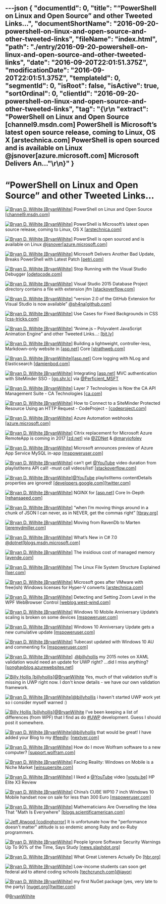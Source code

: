 ---json
{
  "documentId": 0,
  "title": "“PowerShell on Linux and Open Source” and other Tweeted Links…",
  "documentShortName": "2016-09-20-powershell-on-linux-and-open-source-and-other-tweeted-links",
  "fileName": "index.html",
  "path": "./entry/2016-09-20-powershell-on-linux-and-open-source-and-other-tweeted-links",
  "date": "2016-09-20T22:01:51.375Z",
  "modificationDate": "2016-09-20T22:01:51.375Z",
  "templateId": 0,
  "segmentId": 0,
  "isRoot": false,
  "isActive": true,
  "sortOrdinal": 0,
  "clientId": "2016-09-20-powershell-on-linux-and-open-source-and-other-tweeted-links",
  "tag": "{\r\n  \"extract\": \"PowerShell on Linux and Open Source [channel9.msdn.com] PowerShell is Microsoft’s latest open source release, coming to Linux, OS X [arstechnica.com] PowerShell is open sourced and is available on Linux @jsnover[azure.microsoft.com] Microsoft Delivers An...\"\r\n}"
}
---

# “PowerShell on Linux and Open Source” and other Tweeted Links…

[<img alt="Bryan D. Wilhite [BryanWilhite]" src="https://songhay.blob.core.windows.net/shared-social-twitter/BryanWilhite.jpeg">](http://t.co/UNdqV0Z1zz "Bryan D. Wilhite [BryanWilhite]") PowerShell on Linux and Open Source [[channel9.msdn.com]](https://channel9.msdn.com/Blogs/hybrid-it-management/PowerShell-on-Linux-and-Open-Source)

[<img alt="Bryan D. Wilhite [BryanWilhite]" src="https://songhay.blob.core.windows.net/shared-social-twitter/BryanWilhite.jpeg">](http://t.co/UNdqV0Z1zz "Bryan D. Wilhite [BryanWilhite]") PowerShell is Microsoft’s latest open source release, coming to Linux, OS X [[arstechnica.com]](http://arstechnica.com/information-technology/2016/08/powershell-is-microsofts-latest-open-source-release-coming-to-linux-os-x/)

[<img alt="Bryan D. Wilhite [BryanWilhite]" src="https://songhay.blob.core.windows.net/shared-social-twitter/BryanWilhite.jpeg">](http://t.co/UNdqV0Z1zz "Bryan D. Wilhite [BryanWilhite]") PowerShell is open sourced and is available on Linux [@jsnover](http://twitter.com/jsnover)[[azure.microsoft.com]](https://azure.microsoft.com/en-us/blog/powershell-is-open-sourced-and-is-available-on-linux/)

[<img alt="Bryan D. Wilhite [BryanWilhite]" src="https://songhay.blob.core.windows.net/shared-social-twitter/BryanWilhite.jpeg">](http://t.co/UNdqV0Z1zz "Bryan D. Wilhite [BryanWilhite]") Microsoft Delivers Another Bad Update, Breaks PowerShell with Latest Patch [[petri.com]](https://www.petri.com/microsoft-delivers-another-bad-update-breaks-powershell-latest-patch)

[<img alt="Bryan D. Wilhite [BryanWilhite]" src="https://songhay.blob.core.windows.net/shared-social-twitter/BryanWilhite.jpeg">](http://t.co/UNdqV0Z1zz "Bryan D. Wilhite [BryanWilhite]") Stop Running with the Visual Studio Debugger [[odetocode.com]](http://odetocode.com/blogs/scott/archive/2016/08/16/stop-running-with-the-visual-studio-debugger.aspx)

[<img alt="Bryan D. Wilhite [BryanWilhite]" src="https://songhay.blob.core.windows.net/shared-social-twitter/BryanWilhite.jpeg">](http://t.co/UNdqV0Z1zz "Bryan D. Wilhite [BryanWilhite]") Visual Studio 2015 Database Project directory contains a file with extension jfm [[stackoverflow.com]](http://stackoverflow.com/q/37704514/22944?stw=2)

[<img alt="Bryan D. Wilhite [BryanWilhite]" src="https://songhay.blob.core.windows.net/shared-social-twitter/BryanWilhite.jpeg">](http://t.co/UNdqV0Z1zz "Bryan D. Wilhite [BryanWilhite]") “version 2.0 of the GitHub Extension for Visual Studio is now available” [@sh4na](http://twitter.com/sh4na)[[github.com]](https://github.com/blog/2232-github-extension-for-visual-studio-2-0-is-now-available)

[<img alt="Bryan D. Wilhite [BryanWilhite]" src="https://songhay.blob.core.windows.net/shared-social-twitter/BryanWilhite.jpeg">](http://t.co/UNdqV0Z1zz "Bryan D. Wilhite [BryanWilhite]") Use Cases for Fixed Backgrounds in CSS [[css-tricks.com]](https://css-tricks.com/use-cases-fixed-backgrounds-css/)

[<img alt="Bryan D. Wilhite [BryanWilhite]" src="https://songhay.blob.core.windows.net/shared-social-twitter/BryanWilhite.jpeg">](http://t.co/UNdqV0Z1zz "Bryan D. Wilhite [BryanWilhite]") “Anime.js – Polyvalent JavaScript Animation Engine” and other Tweeted Links…: [[bit.ly]](http://bit.ly/2bGAzjR)

[<img alt="Bryan D. Wilhite [BryanWilhite]" src="https://songhay.blob.core.windows.net/shared-social-twitter/BryanWilhite.jpeg">](http://t.co/UNdqV0Z1zz "Bryan D. Wilhite [BryanWilhite]") Building a lightweight, controller-less, Markdown-only website in [[asp.net]](http://ASP.NET) Core [[strathweb.com]](http://www.strathweb.com/2016/08/building-a-lightweight-controller-less-markdown-only-website-in-asp-net-core/)

[<img alt="Bryan D. Wilhite [BryanWilhite]" src="https://songhay.blob.core.windows.net/shared-social-twitter/BryanWilhite.jpeg">](http://t.co/UNdqV0Z1zz "Bryan D. Wilhite [BryanWilhite]")[[asp.net]](http://ASP.NET) Core logging with NLog and Elasticsearch [[damienbod.com]](https://damienbod.com/2016/08/20/asp-net-core-logging-with-nlog-and-elasticsearch/)

[<img alt="Bryan D. Wilhite [BryanWilhite]" src="https://songhay.blob.core.windows.net/shared-social-twitter/BryanWilhite.jpeg">](http://t.co/UNdqV0Z1zz "Bryan D. Wilhite [BryanWilhite]") Integrating [[asp.net]](http://ASP.NET) MVC authentication with SiteMinder SSO - [[go.shr.lc]](http://go.shr.lc/2bIKwA5) via [@Perficient_MSFT](http://twitter.com/Perficient_MSFT)

[<img alt="Bryan D. Wilhite [BryanWilhite]" src="https://songhay.blob.core.windows.net/shared-social-twitter/BryanWilhite.jpeg">](http://t.co/UNdqV0Z1zz "Bryan D. Wilhite [BryanWilhite]") Layer 7 Technologies is Now the CA API Management Suite - CA Technologies [[ca.com]](http://www.ca.com/us/lpg/layer-7-redirects.aspx#.V7ZPgCVMqRw.twitter)

[<img alt="Bryan D. Wilhite [BryanWilhite]" src="https://songhay.blob.core.windows.net/shared-social-twitter/BryanWilhite.jpeg">](http://t.co/UNdqV0Z1zz "Bryan D. Wilhite [BryanWilhite]") How to Connect to a SiteMinder Protected Resource Using an HTTP Request - CodeProject - [[codeproject.com]](http://www.codeproject.com/Articles/80314/How-to-Connect-to-a-SiteMinder-Protected-Resource)

[<img alt="Bryan D. Wilhite [BryanWilhite]" src="https://songhay.blob.core.windows.net/shared-social-twitter/BryanWilhite.jpeg">](http://t.co/UNdqV0Z1zz "Bryan D. Wilhite [BryanWilhite]") Azure Automation webhooks [[azure.microsoft.com]](https://azure.microsoft.com/en-us/documentation/articles/automation-webhooks/)

[<img alt="Bryan D. Wilhite [BryanWilhite]" src="https://songhay.blob.core.windows.net/shared-social-twitter/BryanWilhite.jpeg">](http://t.co/UNdqV0Z1zz "Bryan D. Wilhite [BryanWilhite]") Citrix replacement for Microsoft Azure RemoteApp is coming in 2017 [[zd.net]](http://zd.net/2aYE0ky) via [@ZDNet](http://twitter.com/ZDNet) & [@maryjofoley](http://twitter.com/maryjofoley)

[<img alt="Bryan D. Wilhite [BryanWilhite]" src="https://songhay.blob.core.windows.net/shared-social-twitter/BryanWilhite.jpeg">](http://t.co/UNdqV0Z1zz "Bryan D. Wilhite [BryanWilhite]") Microsoft announces preview of Azure App Service MySQL in-app [[mspoweruser.com]](http://mspoweruser.com/microsoft-announces-preview-azure-app-service-mysql-app/)

[<img alt="Bryan D. Wilhite [BryanWilhite]" src="https://songhay.blob.core.windows.net/shared-social-twitter/BryanWilhite.jpeg">](http://t.co/UNdqV0Z1zz "Bryan D. Wilhite [BryanWilhite]") can’t get [@YouTube](http://twitter.com/YouTube) video duration from playlistItems API call! -must call videos/list! [[stackoverflow.com]](http://stackoverflow.com/questions/15596753/youtube-api-v3-how-to-get-video-durations)

[<img alt="Bryan D. Wilhite [BryanWilhite]" src="https://songhay.blob.core.windows.net/shared-social-twitter/BryanWilhite.jpeg">](http://t.co/UNdqV0Z1zz "Bryan D. Wilhite [BryanWilhite]")[@YouTube](http://twitter.com/YouTube) playlistItems contentDetails properties are ignored! [[developers.google.com]](https://developers.google.com/youtube/v3/docs/playlistItems/list)[[twitter.com]](https://twitter.com/BryanWilhite/status/768614277427044352/photo/1)

[<img alt="Bryan D. Wilhite [BryanWilhite]" src="https://songhay.blob.core.windows.net/shared-social-twitter/BryanWilhite.jpeg">](http://t.co/UNdqV0Z1zz "Bryan D. Wilhite [BryanWilhite]") NGINX for [[asp.net]](http://ASP.NET) Core In-Depth [[rehansaeed.com]](http://rehansaeed.com/nginx-asp-net-core-depth/)

[<img alt="Bryan D. Wilhite [BryanWilhite]" src="https://songhay.blob.core.windows.net/shared-social-twitter/BryanWilhite.jpeg">](http://t.co/UNdqV0Z1zz "Bryan D. Wilhite [BryanWilhite]") “when I’m mov­ing things around in a chunk of JSON I can nev­er, as in NEVER, get the com­mas right” [[tbray.org]](https://www.tbray.org/ongoing/When/201x/2016/08/20/Fixing-JSON)

[<img alt="Bryan D. Wilhite [BryanWilhite]" src="https://songhay.blob.core.windows.net/shared-social-twitter/BryanWilhite.jpeg">](http://t.co/UNdqV0Z1zz "Bryan D. Wilhite [BryanWilhite]") Moving from RavenDb to Marten [[jeremydmiller.com]](https://jeremydmiller.com/2016/08/18/moving-from-ravendb-to-marten/)

[<img alt="Bryan D. Wilhite [BryanWilhite]" src="https://songhay.blob.core.windows.net/shared-social-twitter/BryanWilhite.jpeg">](http://t.co/UNdqV0Z1zz "Bryan D. Wilhite [BryanWilhite]") What’s New in C# 7.0 [@dotnet](http://twitter.com/dotnet)[[blogs.msdn.microsoft.com]](https://blogs.msdn.microsoft.com/dotnet/2016/08/24/whats-new-in-csharp-7-0/)

[<img alt="Bryan D. Wilhite [BryanWilhite]" src="https://songhay.blob.core.windows.net/shared-social-twitter/BryanWilhite.jpeg">](http://t.co/UNdqV0Z1zz "Bryan D. Wilhite [BryanWilhite]") The insidious cost of managed memory [[ayende.com]](https://ayende.com/blog/175047/production-postmortem-the-insidious-cost-of-managed-memory)

[<img alt="Bryan D. Wilhite [BryanWilhite]" src="https://songhay.blob.core.windows.net/shared-social-twitter/BryanWilhite.jpeg">](http://t.co/UNdqV0Z1zz "Bryan D. Wilhite [BryanWilhite]") The Linux File System Structure Explained [[lxer.com]](http://lxer.com/module/newswire/ext_link.php?rid=233021)

[<img alt="Bryan D. Wilhite [BryanWilhite]" src="https://songhay.blob.core.windows.net/shared-social-twitter/BryanWilhite.jpeg">](http://t.co/UNdqV0Z1zz "Bryan D. Wilhite [BryanWilhite]") Microsoft goes after VMware with free(ish) Windows licenses for Hyper-V converts [[arstechnica.com]](http://arstechnica.com/information-technology/2016/08/microsoft-goes-after-vmware-with-freeish-windows-licenses-for-hyper-v-converts/)

[<img alt="Bryan D. Wilhite [BryanWilhite]" src="https://songhay.blob.core.windows.net/shared-social-twitter/BryanWilhite.jpeg">](http://t.co/UNdqV0Z1zz "Bryan D. Wilhite [BryanWilhite]") Detecting and Setting Zoom Level in the WPF WebBrowser Control [[weblog.west-wind.com]](https://weblog.west-wind.com/posts/2016/Aug/22/Detecting-and-Setting-Zoom-Level-in-the-WPF-WebBrowser-Control)

[<img alt="Bryan D. Wilhite [BryanWilhite]" src="https://songhay.blob.core.windows.net/shared-social-twitter/BryanWilhite.jpeg">](http://t.co/UNdqV0Z1zz "Bryan D. Wilhite [BryanWilhite]") Windows 10 Mobile Anniversary Update’s scaling is broken on some devices [[mspoweruser.com]](http://mspoweruser.com/windows-10-mobile-anniversary-updates-scaling-is-broken-on-some-devices/)

[<img alt="Bryan D. Wilhite [BryanWilhite]" src="https://songhay.blob.core.windows.net/shared-social-twitter/BryanWilhite.jpeg">](http://t.co/UNdqV0Z1zz "Bryan D. Wilhite [BryanWilhite]") Windows 10 Anniversary Update gets a new cumulative update [[mspoweruser.com]](http://mspoweruser.com/windows-10-anniversary-update-gets-a-new-cumulative-update/)

[<img alt="Bryan D. Wilhite [BryanWilhite]" src="https://songhay.blob.core.windows.net/shared-social-twitter/BryanWilhite.jpeg">](http://t.co/UNdqV0Z1zz "Bryan D. Wilhite [BryanWilhite]") Tubecast updated with Windows 10 AU and commenting fix [[mspoweruser.com]](http://mspoweruser.com/tubecast-updated-with-windows-10-au-and-commenting-fix/)

[<img alt="Bryan D. Wilhite [BryanWilhite]" src="https://songhay.blob.core.windows.net/shared-social-twitter/BryanWilhite.jpeg">](http://t.co/UNdqV0Z1zz "Bryan D. Wilhite [BryanWilhite]") .[@billyhollis](http://twitter.com/billyhollis) my 2015 notes on XAML validation would need an update for UWP right? ...did I miss anything? [[songhayblog.azurewebsites.net]](http://songhayblog.azurewebsites.net/#/entry/songhay-studio-finally-some-flippant-remarks-about-xaml-validation)

[<img alt="Billy Hollis [billyhollis]" src="https://songhay.blob.core.windows.net/shared-social-twitter/billyhollis.jpeg">](http://t.co/5lDLIXYDXi "Billy Hollis [billyhollis]")[@BryanWilhite](http://twitter.com/BryanWilhite) Yes, much of that validation stuff is missing in UWP right now. I don't know details - we have our own validation framework.

[<img alt="Bryan D. Wilhite [BryanWilhite]" src="https://songhay.blob.core.windows.net/shared-social-twitter/BryanWilhite.jpeg">](http://t.co/UNdqV0Z1zz "Bryan D. Wilhite [BryanWilhite]")[@billyhollis](http://twitter.com/billyhollis) i haven't started UWP work yet so i consider myself warned :)

[<img alt="Billy Hollis [billyhollis]" src="https://songhay.blob.core.windows.net/shared-social-twitter/billyhollis.jpeg">](http://t.co/5lDLIXYDXi "Billy Hollis [billyhollis]")[@BryanWilhite](http://twitter.com/BryanWilhite) I've been keeping a list of differences (from WPF) that I find as do [#UWP](http://twitter.com/search?q=%23UWP) development. Guess I should post it somewhere.

[<img alt="Bryan D. Wilhite [BryanWilhite]" src="https://songhay.blob.core.windows.net/shared-social-twitter/BryanWilhite.jpeg">](http://t.co/UNdqV0Z1zz "Bryan D. Wilhite [BryanWilhite]")[@billyhollis](http://twitter.com/billyhollis) that would be great! I have added your Blog to my [#feedly](http://twitter.com/search?q=%23feedly): [[nextver.com]](http://nextver.com/site/blog/)

[<img alt="Bryan D. Wilhite [BryanWilhite]" src="https://songhay.blob.core.windows.net/shared-social-twitter/BryanWilhite.jpeg">](http://t.co/UNdqV0Z1zz "Bryan D. Wilhite [BryanWilhite]") How do I move Wolfram software to a new computer? [[support.wolfram.com]](http://support.wolfram.com/kb/12412)

[<img alt="Bryan D. Wilhite [BryanWilhite]" src="https://songhay.blob.core.windows.net/shared-social-twitter/BryanWilhite.jpeg">](http://t.co/UNdqV0Z1zz "Bryan D. Wilhite [BryanWilhite]") Facing Reality: Windows on Mobile is a Niche Market [[winsupersite.com]](http://winsupersite.com/windows-phone/facing-reality-windows-mobile-niche-market)

[<img alt="Bryan D. Wilhite [BryanWilhite]" src="https://songhay.blob.core.windows.net/shared-social-twitter/BryanWilhite.jpeg">](http://t.co/UNdqV0Z1zz "Bryan D. Wilhite [BryanWilhite]") I liked a [@YouTube](http://twitter.com/YouTube) video [[youtu.be]](http://youtu.be/mxqfIPWJwBg?a) HP Elite X3 Review

[<img alt="Bryan D. Wilhite [BryanWilhite]" src="https://songhay.blob.core.windows.net/shared-social-twitter/BryanWilhite.jpeg">](http://t.co/UNdqV0Z1zz "Bryan D. Wilhite [BryanWilhite]") China’s CUBE WP10 7 inch Windows 10 Mobile handset now on sale for less than 300 Euro [[mspoweruser.com]](http://mspoweruser.com/chinas-cube-7-inch-wp10-windows-10-mobile-handset-now-on-sale-for-less-than-300-euro/)

[<img alt="Bryan D. Wilhite [BryanWilhite]" src="https://songhay.blob.core.windows.net/shared-social-twitter/BryanWilhite.jpeg">](http://t.co/UNdqV0Z1zz "Bryan D. Wilhite [BryanWilhite]") Mathematicians Are Overselling the Idea That "Math Is Everywhere" [[blogs.scientificamerican.com]](http://blogs.scientificamerican.com/guest-blog/mathematicians-are-overselling-the-idea-that-math-is-everywhere/?WT.mc_id=SA_FB_MATH_BLOG)

[<img alt="Jeff Atwood [codinghorror]" src="https://songhay.blob.core.windows.net/shared-social-twitter/codinghorror.png">](http://t.co/rM9N1bQpLr "Jeff Atwood [codinghorror]") It is unfortunate how the "performance doesn't matter" attitude is so endemic among Ruby and ex-Ruby programmers.

[<img alt="Bryan D. Wilhite [BryanWilhite]" src="https://songhay.blob.core.windows.net/shared-social-twitter/BryanWilhite.jpeg">](http://t.co/UNdqV0Z1zz "Bryan D. Wilhite [BryanWilhite]") People Ignore Software Security Warnings Up To 90% of the Time, Says Study [[news.slashdot.org]](https://news.slashdot.org/story/16/08/17/2157254/people-ignore-software-security-warnings-up-to-90-of-the-time-says-study?utm_source=feedly1.0mainlinkanon&utm_medium=feed)

[<img alt="Bryan D. Wilhite [BryanWilhite]" src="https://songhay.blob.core.windows.net/shared-social-twitter/BryanWilhite.jpeg">](http://t.co/UNdqV0Z1zz "Bryan D. Wilhite [BryanWilhite]") What Great Listeners Actually Do [[hbr.org]](https://hbr.org/2016/07/what-great-listeners-actually-do)

[<img alt="Bryan D. Wilhite [BryanWilhite]" src="https://songhay.blob.core.windows.net/shared-social-twitter/BryanWilhite.jpeg">](http://t.co/UNdqV0Z1zz "Bryan D. Wilhite [BryanWilhite]") Low-income students can soon get federal aid to attend coding schools [[techcrunch.com]](https://techcrunch.com/2016/08/18/low-income-students-will-soon-be-able-to-get-federal-aid-to-attend-coding-bootcamps/)[@iayori](http://twitter.com/iayori)

[<img alt="Bryan D. Wilhite [BryanWilhite]" src="https://songhay.blob.core.windows.net/shared-social-twitter/BryanWilhite.jpeg">](http://t.co/UNdqV0Z1zz "Bryan D. Wilhite [BryanWilhite]") my first NuGet package (yes, very late to the party) [[nuget.org]](https://www.nuget.org/packages/SonghayCore/)[[twitter.com]](https://twitter.com/BryanWilhite/status/768946970891124736/photo/1)

@[BryanWilhite](https://twitter.com/BryanWilhite)
